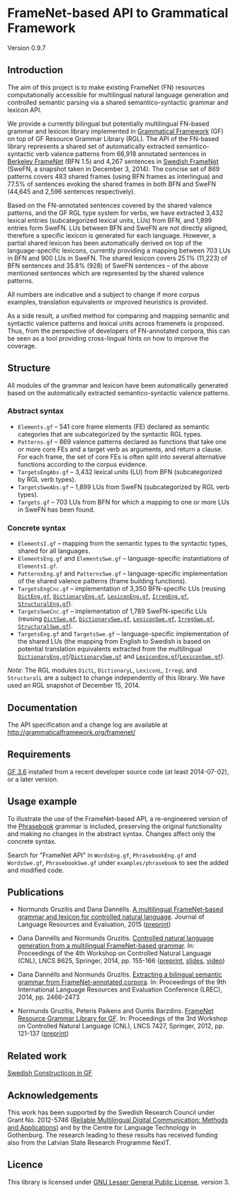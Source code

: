 FrameNet-based API to Grammatical Framework
===========================================

Version 0.9.7

Introduction
------------

The aim of this project is to make existing FrameNet (FN) resources computationally accessible for multilingual natural language generation and controlled semantic parsing via a shared semantico-syntactic grammar and lexicon API.

We provide a currently bilingual but potentially multilingual FN-based grammar and lexicon library implemented in [Grammatical Framework](http://www.grammaticalframework.org/) (GF) on top of GF Resource Grammar Library (RGL). The API of the FN-based library represents a shared set of automatically extracted semantico-syntactic verb valence patterns from 66,918 annotated sentences in [Berkeley FrameNet](https://framenet.icsi.berkeley.edu/) (BFN 1.5) and 4,267 sentences in [Swedish FrameNet](http://spraakbanken.gu.se/eng/swefn) (SweFN, a snapshot taken in December 3, 2014). The concise set of 869 patterns covers 483 shared frames (using BFN frames as interlingua) and 77.5% of sentences evoking the shared frames in both BFN and SweFN (44,645 and 2,596 sentences respectively).

Based on the FN-annotated sentences covered by the shared valence patterns, and the GF RGL type system for verbs, we have extracted 3,432 lexical entries (subcategorized lexical units, LUs) from BFN, and 1,899 entries form SweFN. LUs between BFN and SweFN are not directly aligned, therefore a specific lexicon is generated for each language. However, a partial shared lexicon has been automatically derived on top of the language-specific lexicons, currently providing a mapping between 703 LUs in BFN and 900 LUs in SweFN. The shared lexicon covers 25.1% (11,223) of BFN sentences and 35.8% (928) of SweFN sentences &ndash; of the above mentioned sentences which are represented by the shared valence patterns.

All numbers are indicative and a subject to change if more corpus examples, translation equivalents or improved heuristics is provided.

As a side result, a unified method for comparing and mapping semantic and syntactic valence patterns and lexical units across framenets is proposed. Thus, from the perspective of developers of FN-annotated corpora, this can be seen as a tool providing cross-lingual hints on how to improve the coverage.

Structure
---------

All modules of the grammar and lexicon have been automatically generated based on the automatically extracted semantico-syntactic valence patterns.

### Abstract syntax

  - `Elements.gf` – 541 core frame elements (FE) declared as semantic categories that are subcategorized by the syntactic RGL types.
  - `Patterns.gf` – 869 valence patterns declared as functions that take one or more core FEs and a target verb as arguments, and return a clause. For each frame, the set of core FEs is often split into several alternative functions according to the corpus evidence.
  - `TargetsEngAbs.gf` – 3,432 lexical units (LU) from BFN (subcategorized by RGL verb types).
  - `TargetsSweAbs.gf` – 1,899 LUs from SweFN (subcategorized by RGL verb types).
  - `Targets.gf` – 703 LUs from BFN for which a mapping to one or more LUs in SweFN has been found.

### Concrete syntax

  - `ElementsI.gf` – mapping from the semantic types to the syntactic types, shared for all languages.
  - `ElementsEng.gf` and `ElementsSwe.gf` – language-specific instantiations of `ElementsI.gf`.
  - `PatternsEng.gf` and `PatternsSwe.gf` – language-specific implementation of the shared valence patterns (frame building functions).
  - `TargetsEngCnc.gf` – implementation of 3,350 BFN-specific LUs (reusing [`DictEng.gf`](https://github.com/GrammaticalFramework/GF/blob/master/lib/src/english/DictEng.gf), [`DictionaryEng.gf`](https://github.com/GrammaticalFramework/GF/blob/master/lib/src/translator/DictionaryEng.gf), [`LexiconEng.gf`](https://github.com/GrammaticalFramework/GF/blob/master/lib/src/english/LexiconEng.gf), [`IrregEng.gf`](https://github.com/GrammaticalFramework/GF/blob/master/lib/src/english/IrregEng.gf), [`StructuralEng.gf`](https://github.com/GrammaticalFramework/GF/blob/master/lib/src/english/StructuralEng.gf)).
  - `TargetsSweCnc.gf` – implementation of 1,789 SweFN-specific LUs (reusing [`DictSwe.gf`](https://github.com/GrammaticalFramework/GF/blob/master/lib/src/swedish/DictSwe.gf), [`DictionarySwe.gf`](https://github.com/GrammaticalFramework/GF/blob/master/lib/src/translator/DictionarySwe.gf), [`LexiconSwe.gf`](https://github.com/GrammaticalFramework/GF/blob/master/lib/src/swedish/LexiconSwe.gf), [`IrregSwe.gf`](https://github.com/GrammaticalFramework/GF/blob/master/lib/src/swedish/IrregSwe.gf), [`StructuralSwe.gf`](https://github.com/GrammaticalFramework/GF/blob/master/lib/src/swedish/StructuralSwe.gf)).
  - `TargetsEng.gf` and `TargetsSwe.gf` – language-specific implementation of the shared LUs (the mapping from English to Swedish is based on potential translation equivalents extracted from the multilingual [`DictionaryEng.gf`](https://github.com/GrammaticalFramework/GF/blob/master/lib/src/translator/DictionaryEng.gf)/[`DictionarySwe.gf`](https://github.com/GrammaticalFramework/GF/blob/master/lib/src/translator/DictionarySwe.gf) and [`LexiconEng.gf`](https://github.com/GrammaticalFramework/GF/blob/master/lib/src/english/LexiconEng.gf)/[`LexiconSwe.gf`](https://github.com/GrammaticalFramework/GF/blob/master/lib/src/swedish/LexiconSwe.gf)).

_Note_: The RGL modules `DictL`, `DictionaryL`, `LexiconL`, `IrregL` and `StructuralL` are a subject to change independently of this library. We have used an RGL snapshot of December 15, 2014.

Documentation
-------------

The API specification and a change log are available at http://grammaticalframework.org/framenet/

Requirements
------------

[GF 3.6](http://www.grammaticalframework.org/download/index.html) installed from a recent developer source code (at least 2014-07-02), or a later version.

Usage example
-------------

To illustrate the use of the FrameNet-based API, a re-engineered version of the [Phrasebook](https://github.com/GrammaticalFramework/gf-contrib/tree/master/phrasebook) grammar is included, preserving the original functionality and making no changes in the abstract syntax. Changes affect only the concrete syntax.

Search for "FrameNet API" in `WordsEng.gf`, `PhrasebookEng.gf` and `WordsSwe.gf`, `PhrasebookSwe.gf` under `examples/phrasebook` to see the added and modified code.

Publications
------------

  - Normunds Gruzitis and Dana Dannélls. [A multilingual FrameNet-based grammar and lexicon for controlled natural language](http://link.springer.com/article/10.1007%2Fs10579-015-9321-8). Journal of Language Resources and Evaluation, 2015 ([preprint](http://arxiv.org/pdf/1511.03924v1.pdf))

  - Dana Dannélls and Normunds Gruzitis. [Controlled natural language generation from a multilingual FrameNet-based grammar](http://link.springer.com/chapter/10.1007%2F978-3-319-10223-8_15). In: Proceedings of the 4th Workshop on Controlled Natural Language (CNL), LNCS 8625, Springer, 2014, pp. 155-166 ([preprint](http://arxiv.org/pdf/1406.2400v1.pdf), [slides](http://attempto.ifi.uzh.ch/site/cnl2014/slides/gruzitis.pdf), [video](https://www.youtube.com/watch?v=-qQpQxg5-GQ&list=PL9MDHk_EFeGtHqFl9DKh5zB5abiTDZhps))

  - Dana Dannélls and Normunds Gruzitis. [Extracting a bilingual semantic grammar from FrameNet-annotated corpora](http://www.lrec-conf.org/proceedings/lrec2014/pdf/1079_Paper.pdf). In: Proceedings of the 9th International Language Resources and Evaluation Conference (LREC), 2014, pp. 2466-2473

  - Normunds Gruzitis, Peteris Paikens and Guntis Barzdins. [FrameNet Resource Grammar Library for GF](http://link.springer.com/chapter/10.1007%2F978-3-642-32612-7_9). In: Proceedings of the 3rd Workshop on Controlled Natural Language (CNL), LNCS 7427, Springer, 2012, pp. 121-137 ([preprint](http://arxiv.org/pdf/1406.6844v1.pdf))

Related work
------------

[Swedish Constructicon in GF](https://github.com/normundsg/gf-contrib/tree/master/SweCcn)

Acknowledgements
----------------

This work has been supported by the Swedish Research Council under Grant No. 2012-5746 ([Reliable Multilingual Digital Communication: Methods and Applications](http://remu.grammaticalframework.org/)) and by the Centre for Language Technology in Gothenburg. The research leading to these results has received funding also from the Latvian State Research Programme NexIT.

Licence
-------

This library is licensed under [GNU Lesser General Public License](https://www.gnu.org/licenses/lgpl.html), version 3.
